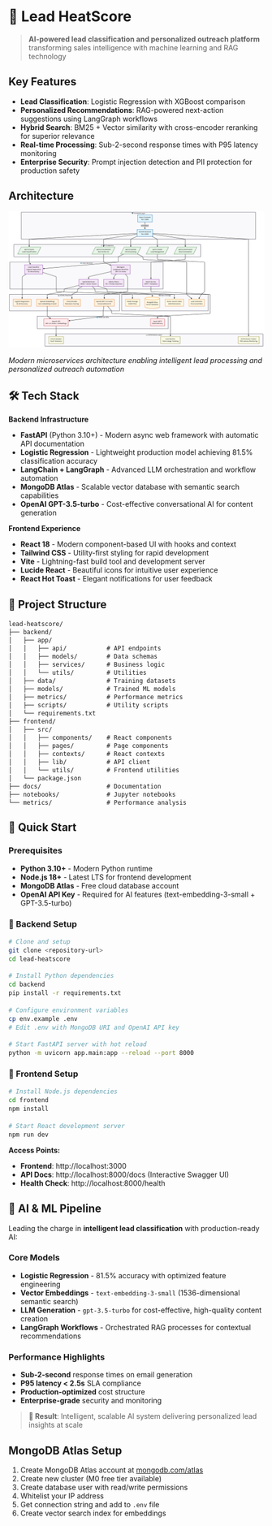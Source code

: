 # 🎯 Lead HeatScore

> **AI-powered lead classification and personalized outreach platform** transforming sales intelligence with machine learning and RAG technology

## Key Features

- **Lead Classification**: Logistic Regression with XGBoost comparison
- **Personalized Recommendations**: RAG-powered next-action suggestions using LangGraph workflows
- **Hybrid Search**: BM25 + Vector similarity with cross-encoder reranking for superior relevance
- **Real-time Processing**: Sub-2-second response times with P95 latency monitoring
- **Enterprise Security**: Prompt injection detection and PII protection for production safety

## Architecture

![High-Level System Architecture](architecture/high-level-architecture.png)

*Modern microservices architecture enabling intelligent lead processing and personalized outreach automation*

## 🛠️ Tech Stack

**Backend Infrastructure**
- **FastAPI** (Python 3.10+) - Modern async web framework with automatic API documentation
- **Logistic Regression** - Lightweight production model achieving 81.5% classification accuracy
- **LangChain + LangGraph** - Advanced LLM orchestration and workflow automation
- **MongoDB Atlas** - Scalable vector database with semantic search capabilities
- **OpenAI GPT-3.5-turbo** - Cost-effective conversational AI for content generation

**Frontend Experience**
- **React 18** - Modern component-based UI with hooks and context
- **Tailwind CSS** - Utility-first styling for rapid development
- **Vite** - Lightning-fast build tool and development server
- **Lucide React** - Beautiful icons for intuitive user experience
- **React Hot Toast** - Elegant notifications for user feedback

## 📁 Project Structure

```
lead-heatscore/
├── backend/
│   ├── app/
│   │   ├── api/           # API endpoints
│   │   ├── models/        # Data schemas
│   │   ├── services/      # Business logic
│   │   └── utils/         # Utilities
│   ├── data/              # Training datasets
│   ├── models/            # Trained ML models
│   ├── metrics/           # Performance metrics
│   ├── scripts/           # Utility scripts
│   └── requirements.txt
├── frontend/
│   ├── src/
│   │   ├── components/    # React components
│   │   ├── pages/         # Page components
│   │   ├── contexts/      # React contexts
│   │   ├── lib/           # API client
│   │   └── utils/         # Frontend utilities
│   └── package.json
├── docs/                  # Documentation
├── notebooks/             # Jupyter notebooks
└── metrics/               # Performance analysis
```

## 🚀 Quick Start

### Prerequisites
- **Python 3.10+** - Modern Python runtime
- **Node.js 18+** - Latest LTS for frontend development
- **MongoDB Atlas** - Free cloud database account
- **OpenAI API Key** - Required for AI features (text-embedding-3-small + GPT-3.5-turbo)

### 🔧 Backend Setup

```bash
# Clone and setup
git clone <repository-url>
cd lead-heatscore

# Install Python dependencies
cd backend
pip install -r requirements.txt

# Configure environment variables
cp env.example .env
# Edit .env with MongoDB URI and OpenAI API key

# Start FastAPI server with hot reload
python -m uvicorn app.main:app --reload --port 8000
```

### 🎨 Frontend Setup

```bash
# Install Node.js dependencies
cd frontend
npm install

# Start React development server
npm run dev
```

**Access Points:**
- **Frontend**: http://localhost:3000
- **API Docs**: http://localhost:8000/docs (Interactive Swagger UI)
- **Health Check**: http://localhost:8000/health

## 🤖 AI & ML Pipeline

Leading the charge in **intelligent lead classification** with production-ready AI:

### Core Models
- **Logistic Regression** - 81.5% accuracy with optimized feature engineering
- **Vector Embeddings** - `text-embedding-3-small` (1536-dimensional semantic search)
- **LLM Generation** - `gpt-3.5-turbo` for cost-effective, high-quality content creation
- **LangGraph Workflows** - Orchestrated RAG processes for contextual recommendations

### Performance Highlights
- **Sub-2-second** response times on email generation
- **P95 latency < 2.5s** SLA compliance
- **Production-optimized** cost structure
- **Enterprise-grade** security and monitoring

> **🎯 Result**: Intelligent, scalable AI system delivering personalized lead insights at scale

## MongoDB Atlas Setup

1. Create MongoDB Atlas account at [mongodb.com/atlas](https://mongodb.com/atlas)
2. Create new cluster (M0 free tier available)
3. Create database user with read/write permissions
4. Whitelist your IP address
5. Get connection string and add to `.env` file
6. Create vector search index for embeddings


